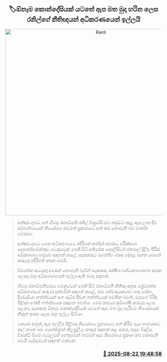 <p align='center'><b><h2 align='center' title='Ranil's lawyers request the court to release him on bail under any conditions'>🏷ඕනෑම කොන්දේසියක් යටතේ ඇප මත මුදා හරින ලෙස රනිල්ගේ නීතිඥයන් අධිකරණයෙන් ඉල්ලයි</h2></b></p>
<p align='center'><img src='https://helakuru.sgp1.cdn.digitaloceanspaces.com/esana/images/lib/ranil-wickramasinhe-court.jpg' width='600' alt='Ranil's lawyers request the court to release him on bail under any conditions'></p>

> අත්අඩංගුවට ගත් හිටපු ජනාධිපති රනිල් වික්‍රමසිංහට නඩුවට අදාළ ඇප ලබා දීම සම්බන්ධයෙන් නියෝගය තවමත් ප්‍රකාශයට පත් කර නොමැති බව වාර්තා වෙනවා.

> අත්අඩංගුවට ගෙන අධිකරණයට ඉදිරිපත් කරමින් අපරාධ පරීක්ෂණ දෙපාර්තමේන්තුව වෙනුවෙන් පෙනී සිටි අතිරේක සොලිසිටර් ජනරාල් දිලීප පීරිස් අධිකරණය හමුවේ සඳහන් කළේ, සැකකරුට එරෙහිව පොදු දේපළ පනත යටතේ කරුණු ඉදිරිපත් කරන බවයි.

> විමර්ශන කටයුතු අවසන් නොමැති බැවින් සැකකරු රක්ෂිත බන්ධනාගාරගත කරන ලෙසද ඔහු අධිකරණයෙන් ඉල්ලා ඇති බවද සඳහන්.

> හිටපු ජනාධිපතිවරයා වෙනුවෙන් පෙනී සිටි ජනාධිපති නීතිඥ අනුෂ ප්‍රේමරත්න අධිකරණයේ කරුණු දක්වමින් සඳහන් කළේ, තම සේවාදායකයාට හෘද රෝග, දියවැඩියා තත්ත්වයන් සහ රුධිර පීඩන තත්ත්වයක් පවතින බවත්, ඔහුගේ බිරිඳ පිළිකා රෝගී තත්ත්වයක පසුවන බවත්ය. මෙම කරුණු සුවිශේෂී කරුණු ලෙස සලකා, සැකකරු ඕනෑම කොන්දේසියක් යටතේ ඇප මත මුදා හැරීමේ නියෝගයක් නිකුත් කරන ලෙස ඔහු ඉල්ලා සිටියා.

> කෙසේ නමුත්, ඇප ඉල්ලීම පිළිබඳ නියෝගය ප්‍රකාශයට පත් කිරීම පැය භාගයකට කල් තබන බව මහේස්ත්‍රාත් නිලුපුලී ලංකාපුර සඳහන් කළ අතර, පසුව විදුලිය විසන්ධි වීමේ ගැටලුවක් හේතුවෙන් තවමත් ඇප නියෝගය ප්‍රකාශ කර නොමැති බවයි වැඩිදුරටත් සඳහන් වන්නේ.



<h3 align='right'><a href='https://www.helakuru.lk/esana/p/112963/'>📅 2025-08-22 19:48:58</a></h3>
